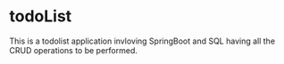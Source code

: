 # todoList
This is a todolist application invloving SpringBoot and SQL having all the CRUD operations to be performed.
